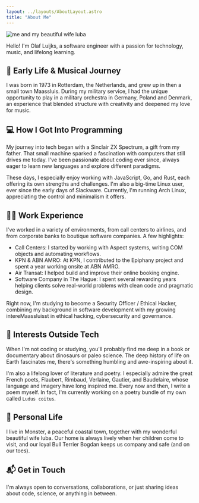 ```yaml
---
layout: ../layouts/AboutLayout.astro
title: "About Me"
---
```


<div>
  <img src="/assets/olaf-luba.jpeg" class="p-8 sm:w-1/2 mx-auto rounded-full" alt="me and my beautiful wife luba">
</div>

Hello! I'm Olaf Luijks, a software engineer with a passion for technology, music, and lifelong learning.

## 🎵 Early Life & Musical Journey

I was born in 1973 in Rotterdam, the Netherlands, and grew up in then a small town Maassluis. During my military service, I had the unique opportunity to play in a military orchestra in Germany, Poland and Denmark, an experience that blended structure with creativity and deepened my love for music.

## 💻 How I Got Into Programming

My journey into tech began with a Sinclair ZX Spectrum, a gift from my father. That small machine sparked a fascination with computers that still drives me today. I've been passionate about coding ever since, always eager to learn new languages and explore different paradigms.

These days, I especially enjoy working with JavaScript, Go, and Rust, each offering its own strengths and challenges. I'm also a big-time Linux user, ever since the early days of Slackware. Currently, I'm running Arch Linux, appreciating the control and minimalism it offers.

## 🧑‍💻 Work Experience

I've worked in a variety of environments, from call centers to airlines, and from corporate banks to boutique software companies. A few highlights:

- Call Centers: I started by working with Aspect systems, writing COM objects and automating workflows.
- KPN & ABN AMRO: At KPN, I contributed to the Epiphany project and spent a year working onsite at ABN AMRO.
- Air Transat: I helped build and improve their online booking engine.
- Software Company in The Hague: I spent several rewarding years helping clients solve real-world problems with clean code and pragmatic design.

Right now, I'm studying to become a Security Officer / Ethical Hacker, combining my background in software development with my growing intereMaassluisst in ethical hacking, cybersecurity and governance.

## 🦕 Interests Outside Tech

When I'm not coding or studying, you'll probably find me deep in a book or documentary about dinosaurs or paleo science. The deep history of life on Earth fascinates me, there's something humbling and awe-inspiring about it.

I'm also a lifelong lover of literature and poetry. I especially admire the great French poets, Flaubert, Rimbaud, Verlaine, Gautier, and Baudelaire, whose language and imagery have long inspired me. Every now and then, I write a poem myself. In fact, I'm currently working on a poetry bundle of my own called `Ludus coitus`.

## 🏡 Personal Life

I live in Monster, a peaceful coastal town, together with my wonderful beautiful wife luba. Our home is always lively when her children come to visit, and our loyal Bull Terrier Bogdan keeps us company and safe (and on our toes).

## 📬 Get in Touch

I'm always open to conversations, collaborations, or just sharing ideas about code, science, or anything in between.
